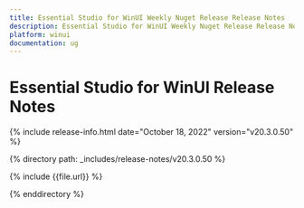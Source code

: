 ```yaml
---
title: Essential Studio for WinUI Weekly Nuget Release Release Notes  
description: Essential Studio for WinUI Weekly Nuget Release Release Notes  
platform: winui
documentation: ug
---
```


# Essential Studio for WinUI  Release Notes  

{% include release-info.html date="October 18, 2022"  version="v20.3.0.50" %} 

{% directory path: _includes/release-notes/v20.3.0.50 %}

{% include {{file.url}} %}

{% enddirectory %}